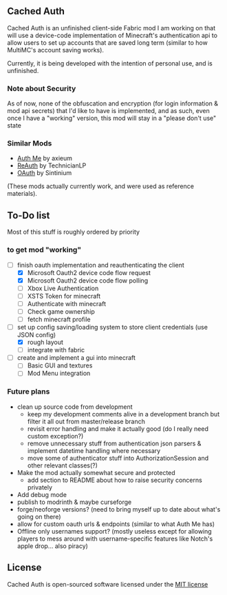 ## Cached Auth
Cached Auth is an unfinished client-side Fabric mod I am working on that will use a device-code implementation of Minecraft's authentication api to allow users to set up accounts that are saved long term (similar to how MultiMC's account saving works).

Currently, it is being developed with the intention of personal use, and is unfinished.

### Note about Security
As of now, none of the obfuscation and encryption (for login information & mod api secrets) that I'd like to have is implemented, and as such, even once I have a "working" version, this mod will stay in a "please don't use" state
### Similar Mods
- [Auth Me][authme_mod] by axieum
- [ReAuth][reauth_mod] by TechnicianLP
- [OAuth][oauth_mod] by Sintinium

(These mods actually currently work, and were used as reference materials).


## To-Do list
Most of this stuff is roughly ordered by priority

### to get mod "working"
- [ ] finish oauth implementation and reauthenticating the client
  - [x] Microsoft Oauth2 device code flow request
  - [x] Microsoft Oauth2 device code flow polling
  - [ ] Xbox Live Authentication
  - [ ] XSTS Token for minecraft
  - [ ] Authenticate with minecraft
  - [ ] Check game ownership
  - [ ] fetch minecraft profile
- [ ] set up config saving/loading system to store client credentials (use JSON config)
  - [x] rough layout
  - [ ] integrate with fabric
- [ ] create and implement a gui into minecraft
  - [ ] Basic GUI and textures
  - [ ] Mod Menu integration

### Future plans
- clean up source code from development
  - keep my development comments alive in a development branch but filter it all out from master/release branch
  - revisit error handling and make it actually good (do I really need custom exception?)
  - remove unnecessary stuff from authentication json parsers & implement datetime handling where necessary
  - move some of authenticator stuff into AuthorizationSession and other relevant classes(?)
- Make the mod actually somewhat secure and protected
  - add section to README about how to raise security concerns privately
- Add debug mode
- publish to modrinth & maybe curseforge
- forge/neoforge versions? (need to bring myself up to date about what's going on there)
- allow for custom oauth urls & endpoints (similar to what Auth Me has)
- Offline only usernames support? (mostly useless except for allowing players to mess around with username-specific features like Notch's apple drop... also piracy) 

## License
Cached Auth is open-sourced software licensed under the [MIT license][license]

[authme_mod]: https://github.com/axieum/authme
[license]: LICENSE
[oauth_mod]: https://github.com/Sintinium/oauth
[reauth_mod]: https://github.com/TechnicianLP/ReAuth
<!---Yes, I used Auth Me's readme as my primary reference material when writing my readme... nothing was directly copy-pasted (beyond links) but the general outline & some syntax was re-used and adjusted for my own use--->